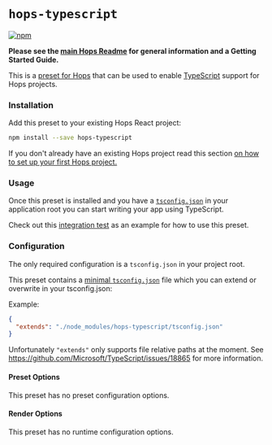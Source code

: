 # `hops-typescript`

[![npm](https://img.shields.io/npm/v/hops-typescript.svg)](https://www.npmjs.com/package/hops-typescript)

**Please see the [main Hops Readme](https://github.com/xing/hops/blob/master/README.md) for general information and a Getting Started Guide.**

This is a [preset for Hops](https://github.com/xing/hops/tree/master#presets) that can be used to enable [TypeScript](https://www.typescriptlang.org/) support for Hops projects.

### Installation

Add this preset to your existing Hops React project:

```bash
npm install --save hops-typescript
```

If you don't already have an existing Hops project read this section [on how to set up your first Hops project.](https://github.com/xing/hops/tree/master#quick-start)

### Usage

Once this preset is installed and you have a [`tsconfig.json`](https://www.typescriptlang.org/docs/handbook/tsconfig-json.html) in your application root you can start writing your app using TypeScript.

Check out this [integration test](https://github.com/xing/hops/tree/master/packages/spec/integration/typescript) as an example for how to use this preset.

### Configuration

The only required configuration is a `tsconfig.json` in your project root.

This preset contains a [minimal `tsconfig.json`](https://github.com/xing/hops/blob/master/packages/typescript/tsconfig.json) file which you can extend or overwrite in your tsconfig.json:

Example:

```json
{
  "extends": "./node_modules/hops-typescript/tsconfig.json"
}
```

Unfortunately `"extends"` only supports file relative paths at the moment. See https://github.com/Microsoft/TypeScript/issues/18865 for more information.

#### Preset Options

This preset has no preset configuration options.

#### Render Options

This preset has no runtime configuration options.
